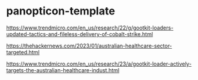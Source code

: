 # panopticon-template

https://www.trendmicro.com/en_us/research/22/g/gootkit-loaders-updated-tactics-and-fileless-delivery-of-cobalt-strike.html

https://thehackernews.com/2023/01/australian-healthcare-sector-targeted.html

https://www.trendmicro.com/en_us/research/23/a/gootkit-loader-actively-targets-the-australian-healthcare-indust.html
